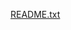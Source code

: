 [README.txt](https://github.com/shubuunama/Stepin_Student-Record-Management-System/files/7119917/README.txt)
